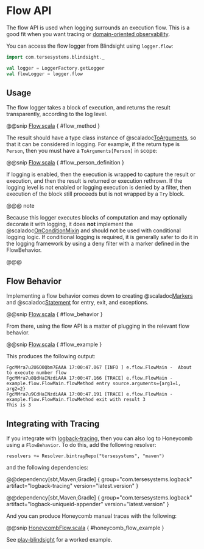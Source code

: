 # Flow API

The flow API is used when logging surrounds an execution flow.  This is a good fit when you want tracing or [domain-oriented observability](https://martinfowler.com/articles/domain-oriented-observability.html).
 
You can access the flow logger from Blindsight using `logger.flow`:

```scala
import com.tersesystems.blindsight._

val logger = LoggerFactory.getLogger
val flowLogger = logger.flow
```

## Usage

The flow logger takes a block of execution, and returns the result transparently, according to the log level.  

@@snip [Flow.scala](../../../test/scala/flow/SimpleFlow.scala) { #flow_method }

The result should have a type class instance of @scaladoc[ToArguments](com.tersesystems.blindsight.api.ToArguments), so that it can be considered in logging.  For example, if the return type is `Person`, then you must have a `ToArguments[Person]` in scope:

@@snip [Flow.scala](../../../test/scala/flow/SimpleFlow.scala) { #flow_person_definition }

If logging is enabled, then the execution is wrapped to capture the result or execution, and then the result is returned or execution rethrown.  If the logging level is not enabled or logging execution is denied by a filter, then execution of the block still proceeds but is not wrapped by a `Try` block.

@@@ note

Because this logger executes blocks of computation and may optionally decorate it with logging, it does <b>not</b> implement the @scaladoc[OnConditionMixin](com.tersesystems.blindsight.api.mixins.OnConditionMixin) and should not be used with conditional logging logic.  If conditional logging is required, it is generally safer to do it in the logging framework by using a deny filter with a marker defined in the FlowBehavior.

@@@

## Flow Behavior

Implementing a flow behavior comes down to creating @scaladoc[Markers](com.tersesystems.blindsight.api.Markers) and @scaladoc[Statement](com.tersesystems.blindsight.api.Statement) for entry, exit, and exceptions.

@@snip [Flow.scala](../../../test/scala/flow/SimpleFlowBehavior.scala) { #flow_behavior }

From there, using the flow API is a matter of plugging in the relevant flow behavior.
 
@@snip [Flow.scala](../../../test/scala/flow/SimpleFlow.scala) { #flow_example }

This produces the following output:

```text
FgcMMra7u2U6O0Qbm7EAAA 17:00:47.067 [INFO ] e.flow.FlowMain -  About to execute number flow
FgcMMra7u8QdHaINzdiAAA 17:00:47.166 [TRACE] e.flow.FlowMain -  example.flow.FlowMain.flowMethod entry source.arguments={arg1=1, arg2=2}
FgcMMra7u9CdHaINzdiAAA 17:00:47.191 [TRACE] e.flow.FlowMain -  example.flow.FlowMain.flowMethod exit with result 3
This is 3
```

## Integrating with Tracing

If you integrate with [logback-tracing](https://tersesystems.github.io/terse-logback/guide/tracing/), then you can also log to Honeycomb using a `FlowBehavior`.  To do this, add the following resolver:

```
resolvers += Resolver.bintrayRepo("tersesystems", "maven")
```

and the following dependencies:

@@dependency[sbt,Maven,Gradle] {
  group="com.tersesystems.logback"
  artifact="logback-tracing"
  version="latest.version"
}

@@dependency[sbt,Maven,Gradle] {
  group="com.tersesystems.logback"
  artifact="logback-uniqueid-appender"
  version="latest.version"
}

And you can produce Honeycomb manual traces with the following:

@@snip [HoneycombFlow.scala](../../../test/scala/flow/HoneycombFlow.scala) { #honeycomb_flow_example }

See [play-blindsight](http://github.com/wsargent/play-blindsight) for a worked example.